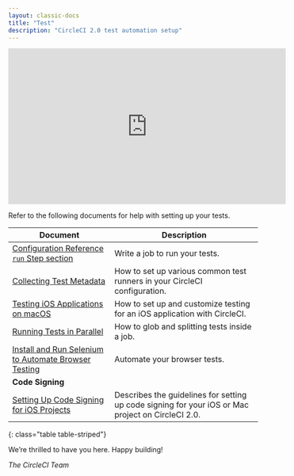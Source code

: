```yaml
---
layout: classic-docs
title: "Test"
description: "CircleCI 2.0 test automation setup"
---
```


<iframe width="560" height="315" src="https://www.youtube.com/embed/HB5DehCufG0" frameborder="0" allowfullscreen></iframe>

Refer to the following documents for help with setting up your tests.

Document | Description
----|----------
<a href="{{ site.baseurl }}/2.0/configuration-reference/#run/">Configuration Reference `run` Step section</a> | Write a job to run your tests.
<a href="{{ site.baseurl }}/2.0/collect-test-data/">Collecting Test Metadata</a> | How to set up various common test runners in your CircleCI configuration.
<a href="{{ site.baseurl }}/2.0/testing-ios/">Testing iOS Applications on macOS</a> | How to set up and customize testing for an iOS application with CircleCI.
<a href="{{ site.baseurl }}/2.0/parallelism-faster-jobs/">Running Tests in Parallel</a> | How to glob and splitting tests inside a job.
<a href="{{ site.baseurl }}/2.0/project-walkthrough/#install-and-run-selenium-to-automate-browser-testing/">Install and Run Selenium to Automate Browser Testing</a> | Automate your browser tests. 
**Code Signing** |
<a href="{{ site.baseurl }}/2.0/ios-codesigning/">Setting Up Code Signing for iOS Projects</a> | Describes the guidelines for setting up code signing for your iOS or Mac project on CircleCI 2.0.
{: class="table table-striped"}

We’re thrilled to have you here. Happy building!

_The CircleCI Team_
